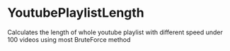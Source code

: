 # YoutubePlaylistLength
Calculates the length of whole youtube playlist with different speed under 100 videos using most BruteForce method
